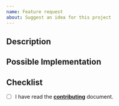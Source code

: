 ```yaml
---
name: Feature request
about: Suggest an idea for this project
---
```


## Description

<!--- Provide a detailed description of the change or addition you are proposing -->

## Possible Implementation

<!--- Not obligatory, but suggest an idea for implementing addition or change -->

<!-- prettier-ignore-start -->


## Checklist

- [ ] I have read the [**contributing**](https://github.com/ifiokjr/remirror/blob/canary/docs/contributing.md) document.

<!-- prettier-ignore-end -->
